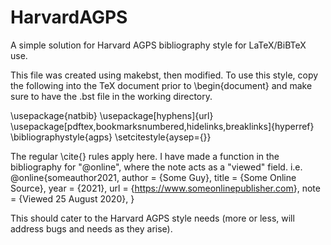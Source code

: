 # HarvardAGPS
A simple solution for Harvard AGPS bibliography style for LaTeX/BiBTeX use.

This file was created using makebst, then modified.
To use this style, copy the following into the TeX document prior to \begin{document} and make sure to have the .bst file in the working directory.

\usepackage{natbib}
\usepackage[hyphens]{url}
\usepackage[pdftex,bookmarksnumbered,hidelinks,breaklinks]{hyperref}
\bibliographystyle{agps}
\setcitestyle{aysep={}}

The regular \cite{} rules apply here.
I have made a function in the bibliography for "@online", where the note acts as a "viewed" field.
i.e. 
    @online{someauthor2021,
    author = {Some Guy},
    title = {Some Online Source},
    year = {2021},
    url = {<https://www.someonlinepublisher.com>},
    note = {Viewed 25 August 2020},
    }


This should cater to the Harvard AGPS style needs (more or less, will address bugs and needs as they arise).
